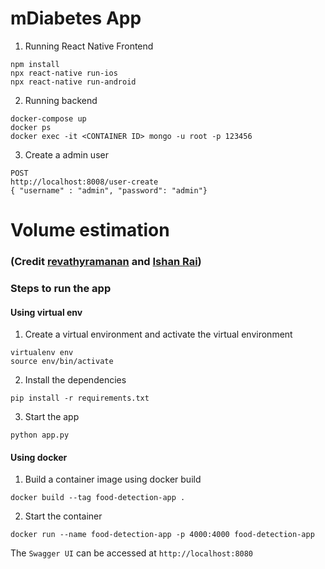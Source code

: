 # mDiabetes App

1. Running React Native Frontend

```
npm install
npx react-native run-ios
npx react-native run-android
```

2. Running backend

```
docker-compose up
docker ps
docker exec -it <CONTAINER ID> mongo -u root -p 123456
```

3. Create a admin user

```
POST
http://localhost:8008/user-create
{ "username" : "admin", "password": "admin"}
```

# Volume estimation

### (Credit [revathyramanan](https://github.com/revathyramanan) and [Ishan Rai](https://github.com/ishanrai05))

### Steps to run the app

#### Using virtual env

1. Create a virtual environment and activate the virtual environment

```
virtualenv env
source env/bin/activate
```

2. Install the dependencies

```
pip install -r requirements.txt
```

3. Start the app

```
python app.py
```

#### Using docker

1. Build a container image using docker build

```
docker build --tag food-detection-app .
```

2. Start the container

```
docker run --name food-detection-app -p 4000:4000 food-detection-app
```

The `Swagger UI` can be accessed at `http://localhost:8080`
